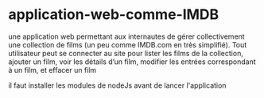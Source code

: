 # application-web-comme-IMDB
une application web permettant aux internautes de gérer collectivement une collection de films (un peu comme IMDB.com en très simplifié). 
Tout utilisateur peut se connecter au site pour lister les films de la collection, ajouter un film, voir les détails d’un film, modifier les entrées correspondant à un film, et effacer un film

il faut installer les modules de nodeJs avant de lancer l'application
